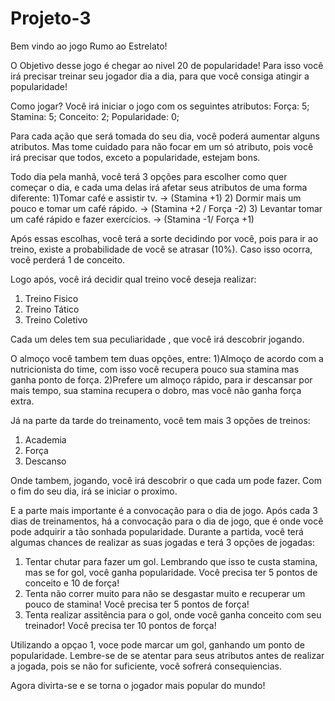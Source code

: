# Projeto-3
Bem vindo ao jogo Rumo ao Estrelato!

O Objetivo desse jogo é chegar ao nivel 20 de popularidade!
Para isso você irá precisar treinar seu jogador dia a dia, para que você consiga atingir a popularidade!

Como jogar?
Você irá iniciar o jogo com os seguintes atributos:
Força: 5;
Stamina: 5;
Conceito: 2;
Popularidade: 0;

Para cada ação que será tomada do seu dia, você poderá aumentar alguns atributos. Mas tome cuidado para não focar em um só atributo, pois você irá precisar que todos,
exceto a popularidade, estejam bons.

Todo dia pela manhã, você terá 3 opções para escolher como quer começar o dia, e cada uma delas irá afetar seus atributos de uma forma diferente:
1)Tomar café e assistir tv. -> (Stamina +1)
2) Dormir mais um pouco e tomar um café rápido. -> (Stamina +2 / Força -2)
3) Levantar tomar um café rápido e fazer exercícios. -> (Stamina -1/ Força +1)

Após essas escolhas, você terá a sorte decidindo por você, pois para ir ao treino, existe a probabilidade de você se atrasar (10%).
Caso isso ocorra, você perderá 1 de conceito.


Logo após, você irá decidir qual treino você deseja realizar:
1) Treino Fisico
2) Treino Tático
3) Treino Coletivo

Cada um deles tem sua peculiaridade , que você irá descobrir jogando.

O almoço você tambem tem duas opções, entre:
1)Almoço de acordo com a nutricionista do time, com isso você recupera pouco sua stamina mas ganha ponto de força.
2)Prefere um almoço rápido, para ir descansar por mais tempo, sua stamina recupera o dobro, mas você não ganha força extra.
 
Já na parte da tarde do treinamento, você tem mais 3 opções de treinos:
1) Academia
2) Força
3) Descanso

Onde tambem, jogando, você irá descobrir o que cada um pode fazer.
Com o fim do seu dia, irá se iniciar o proximo.

E a parte mais importante é a convocação para o dia de jogo.
Após cada 3 dias de treinamentos, há a convocação para o dia de jogo, que é onde você pode adquirir a tão sonhada popularidade.
Durante a partida, você terá algumas chances de realizar as suas jogadas e terá 3 opções de jogadas:
 1) Tentar chutar para fazer um gol. Lembrando que isso te custa stamina, mas se for gol, você ganha popularidade. Você precisa ter 5 pontos de conceito e 10 de força!
 2) Tenta não correr muito para não se desgastar muito e recuperar um pouco de stamina! Você precisa ter 5 pontos de força!
 3) Tenta realizar assitência para o gol, onde você ganha conceito com seu treinador! Você precisa ter 10 pontos de força!
        
Utilizando a opçao 1, voce pode marcar um gol, ganhando um ponto de popularidade.
Lembre-se de se atentar para seus atributos antes de realizar a jogada, pois se não for suficiente, você sofrerá consequiencias.

Agora divirta-se e se torna o jogador mais popular do mundo!

 
 
 
 
 
